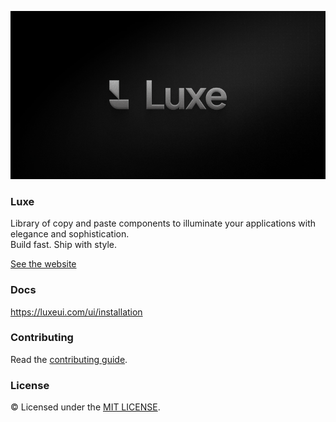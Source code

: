 ![hero](apps/www/public/open-graphs/og-website.png)

### Luxe

Library of copy and paste components to illuminate your applications with elegance and sophistication. <br> Build fast. Ship with style.

<a href="https://luxeui.com">See the website</a>

### Docs

https://luxeui.com/ui/installation

### Contributing

Read the [contributing guide](/CONTRIBUTING.md).

### License

© Licensed under the [MIT LICENSE](https://github.com/guhrodrrigues/luxe/blob/main/LICENSE).
